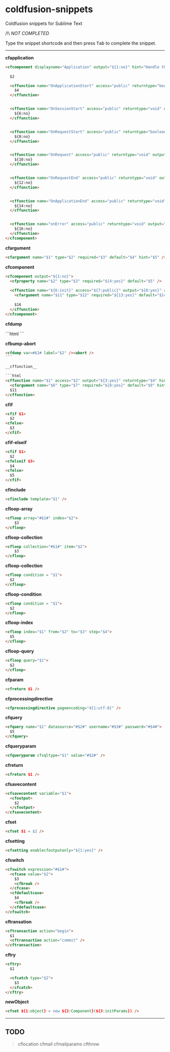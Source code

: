 coldfusion-snippets
===================

Coldfusion snippets for Sublime Text

/!\ *NOT COMPLETED*

Type the snippet shortcode and then press <kbd>Tab</kbd> to complete the snippet.

---
__cfapplication__
```html
<cfcomponent displayname="Application" output="${1:no}" hint="Handle the application.">
  
  $2

  <cffunction name="OnApplicationStart" access="public" returntype="boolean" output="${3:no}" hint="Fires when the application is first created.">
    $4
  </cffunction>


  <cffunction name="OnSessionStart" access="public" returntype="void" output="${5:no}" hint="Fires when the session is first created.">
    ${6:no}
  </cffunction>


  <cffunction name="OnRequestStart" access="public" returntype="boolean" output="${7:no}" hint="Fires when prior to page processing.">
    ${8:no}
  </cffunction>


  <cffunction name="OnRequest" access="public" returntype="void" output="${9:no}" hint="Fires after pre page processing is complete.">
    ${10:no}
  </cffunction>


  <cffunction name="OnRequestEnd" access="public" returntype="void" output="${11:no}" hint="Fires after the page processing is complete.">
    ${12:no}
  </cffunction>


  <cffunction name="OnApplicationEnd" access="public" returntype="void" output="${13:no}" hint="Fires when the application is terminated.">
    ${14:no}
  </cffunction>


  <cffunction name="onError" access="public" returntype="void" output="${15:no}">
    ${16:no}
  </cffunction>
</cfcomponent>
```

__cfargument__

```html
<cfargument name="$1" type="$2" required="$3" default="$4" hint="$5" />
```

__cfcomponent__

```html
<cfcomponent output="${1:no}">
  <cfproperty name="$2" type="$3" required="${4:yes}" default="$5" />
  
  <cffunction name="${6:init}" access="${7:public}" output="${8:yes}" returntype="$9" hint="$10">
    <cfargument name="$11" type="$12" required="${13:yes}" default="$14" hint="$15" />
    
    $16
  </cffunction>
</cfcomponent>
```

__cfdump__

´´´html
<cfdump var=#$1# label="$2" />
´´´

__cfbump-abort__

```html
<cfdump var=#$1# label="$2" /><abort />
´´´

__cffunction__

```html
<cffunction name="$1" access="$2" output="${3:yes}" returntype="$4" hint="$5">
  <cfargument name="$6" type="$7" required="${8:yes}" default="$9" hint="$10" />
  $11
</cffunction>
```

__cfif__

```html
<cfif $1> 
  $2
<cfelse>
  $3
</cfif>
```

__cfif-elseif__

```html
<cfif $1> 
  $2
<cfelseif $3>
  $4
<cfelse>
  $5
</cfif>
```

__cfinclude__

```html
<cfinclude template="$1" />
```

__cfloop-array__

```html
<cfloop array="#$1#" index="$2">
    $3
</cfloop>
```

__cfloop-collection__

```html
<cfloop collection="#$1#" item="$2">
    $3
</cfloop>
```

__cfloop-collection__

```html
<cfloop condition = "$1"> 
  $2
</cfloop>
```

__cfloop-condition__

```html
<cfloop condition = "$1"> 
  $2
</cfloop>
```

__cfloop-index__

```html
<cfloop index="$1" from="$2" to="$3" step="$4"> 
  $5
</cfloop>
```

__cfloop-query__

```html
<cfloop query="$1">
  $2
</cfloop>
```

__cfparam__

```html
<cfreturn $1 />
```

__cfprocessingdirective__

```html
<cfprocessingdirective pageencoding="4{1:utf-8}" />
```

__cfquery__

```html
<cfquery name="$1" datasource="#$2#" username="#$3#" password="#$4#">
  $5
</cfquery>
```

__cfqueryparam__

```html
<cfqueryparam cfsqltype="$1" value="#$2#" />

```

__cfreturn__

```html
<cfreturn $1 />
```

__cfsavecontent__

```html
<cfsavecontent variable="$1">
  <cfoutput>
    $2
  </cfoutput>
</cfsavecontent>
```

__cfset__

```html
<cfset $1 = $2 />
```

__cfsetting__

```html
<cfsetting enablecfoutputonly="${1:yes}" />
```

__cfswitch__

```html
<cfswitch expression="#$1#">
  <cfcase value="$2">
    $3
    <cfbreak />
  </cfcase>
  <cfdefaultcase>
    $4
    <cfbreak />
  </cfdefaultcase>
</cfswitch>
```

__cftransation__

```html
<cftransaction action="begin">
  $1
  <cftransaction action="commit" />
</cftransaction>
```


__cftry__

```html
<cftry>
  $1

  <cfcatch type="$2">
    $3
  </cfcatch>
</cftry>
```

__newObject__

```html
<cfset ${1:object} = new ${2:Component}(${3:initParams}) />
```


---

## TODO

> cflocation
> cfmail
> cfmailparams
> cfthrow
